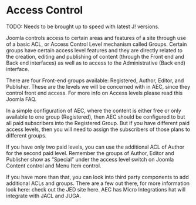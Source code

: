 # Access Control

TODO: Needs to be brought up to speed with latest J! versions.

Joomla controls access to certain areas and features of a site through use of a basic ACL, or Access Control Level mechanism called Groups. Certain groups have certain access level features and they are directly related to the creation, editing and publishing of content (through the Front end and Back end interfaces) as well as to access to the Administrative (Back end) interface.

There are four Front-end groups available: Registered, Author, Editor, and Publisher. These are the levels we will be concerned with in AEC, since they control front end access. For more info on Access levels please read this Joomla FAQ.

In a simple configuration of AEC, where the content is either free or only available to one group (Registered), then AEC should be configured to but all paid subscribers into the Registered Group. But if you have different paid access levels, then you will need to assign the subscribers of those plans to different groups.

If you have only two paid levels, you can use the additional ACL of Author for the second paid level. Remember the groups of Author, Editor and Publisher show as “Special” under the access level switch on Joomla Content control and Menu Item control.

If you have more than that, you can look into third party components to add additional ACLs and groups. There are a few out there, for more information look here: check out the JED site here. AEC has Micro Integrations hat will integrate with JACL and JUGA.
